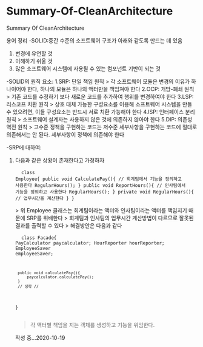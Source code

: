 # Summary-Of-CleanArchitecture
Summary Of CleanArchitecture

용어 정리
-SOLID:중간 수준의 소프트웨어 구조가 아래와 같도록 만드는 데 있음
  1. 변경에 유연할 것
  2. 이해하기 쉬울 것
  3. 많은 소프트웨어 시스템에 사용될 수 있는 컴포넌트 기반이 되는 것
  
-SOLID의 원칙 요소:
  1.SRP: 단일 책임 원칙
    > 각 소프트웨어 모듈은 변경의 이유가 하나이어야 한다, 하나의 모듈은 하나의 액터만을 책임져야 한다
  2.OCP: 개방-폐쇄 원칙
    > 기존 코드를 수정하기 보다 새로운 코드를 추가하여 행위를 변경하여야 한다
  3.LSP: 리스코프 치환 원칙
    > 상호 대체 가능한 구성요소를 이용해 소프트웨어 시스템을 만들 수 있으려면, 이들 구성요소는 반드시 서로 치환 가능해야 한다
  4.ISP: 인터페이스 분리 원칙
    > 소프트웨어 설계자는 사용하지 않은 것에 의존하지 않아야 한다
  5.DIP: 의존성 역전 원칙
    > 고수준 정책을 구현하는 코드는 저수준 세부사항을 구현하는 코드에 절대로 의존해서는 안 된다. 세부사항이 정책에 의존해야 한다
  
-SRP에 대하여:
  1. 다음과 같은 상황이 존재한다고 가정하자
    <pre>
    <code>
       class Employee{
        public void CalculatePay(){ // 회계팀에서 기능을 정의하고 사용한다
          RegularHours();
        }
        public void ReportHours(){ // 인사팀에서 기능을 정의하고 사용한다
          RegularHours();
        }
        private void RegularHours(){
          // 업무시간을 계산한다
        }
    }
    </code>
    </pre>
    > 위 Employee 클래스는 회계팀이라는 액터와 인사팀이라는 액터를 책임지기 때문에 SRP를 위배한다
    > 회계팀과 인사팀의 업무시간 계산방법이 다르므로 잘못된 결과를 출력할 수 있다
    > 해결방안은 다음과 같다
    <pre>
    <code>
      class Facade{
          PayCalculator paycalculator;
          HourReporter hourReporter;
          EmployeeSaver employeeSaver;
          
          public void calculatePay(){
              paycalculator.calculatePay();
          }
          // 생략 //
      }
      </code>
      </pre>
      > 각 액터별 책임을 지는 객체를 생성하고 기능을 위임한다.
      
      
      작성 중...2020-10-19
    
